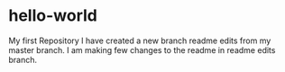 # hello-world
My first Repository
I have created a new branch readme edits from my master branch.
I am making few changes to the readme in readme edits branch.
